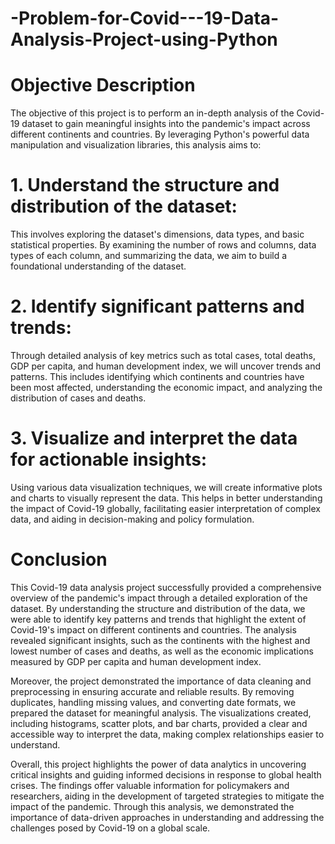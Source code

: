 # -Problem-for-Covid---19-Data-Analysis-Project-using-Python
# Objective Description

The objective of this project is to perform an in-depth analysis of the Covid-19 dataset to gain meaningful insights into the pandemic's impact across different continents and countries. By leveraging Python's powerful data manipulation and visualization libraries, this analysis aims to:

# 1. Understand the structure and distribution of the dataset: 
This involves exploring the dataset's dimensions, data types, and basic statistical properties. By examining the number of rows and columns, data types of each column, and summarizing the data, we aim to build a 
foundational understanding of the dataset.

# 2. Identify significant patterns and trends: 
Through detailed analysis of key metrics such as total cases, total deaths, GDP per capita, and human development index, we will uncover trends and patterns. This 
includes identifying which continents and countries have been most affected, understanding the economic impact, and analyzing the distribution of cases and deaths.

# 3. Visualize and interpret the data for actionable insights:
Using various data visualization techniques, we will create informative plots and charts to visually represent the data. This helps in better understanding the impact of Covid-19 globally, facilitating easier 
interpretation of complex data, and aiding in decision-making and policy formulation.

# Conclusion
This Covid-19 data analysis project successfully provided a comprehensive overview of the pandemic's impact through a detailed exploration of the dataset. By understanding the structure and distribution of the data, we were able to identify key patterns and trends that highlight the extent of Covid-19's impact on different continents and countries. The analysis revealed significant insights, such as the continents with the highest and lowest number of cases and deaths, as well as the economic implications measured by GDP per capita and human development index.

Moreover, the project demonstrated the importance of data cleaning and preprocessing in ensuring accurate and reliable results. By removing duplicates, handling missing values, and converting date formats, we prepared the dataset for meaningful analysis. The visualizations created, including histograms, scatter plots, and bar charts, provided a clear and accessible way to interpret the data, making complex relationships easier to understand.

Overall, this project highlights the power of data analytics in uncovering critical insights and guiding informed decisions in response to global health crises. The findings offer valuable information for policymakers and researchers, aiding in the development of targeted strategies to mitigate the impact of the pandemic. Through this analysis, we demonstrated the importance of data-driven approaches in understanding and addressing the challenges posed by Covid-19 on a global scale.
